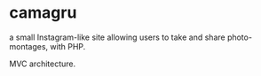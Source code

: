 # camagru
a small Instagram-like site allowing users to take and share photo-montages, with PHP.

MVC architecture.
